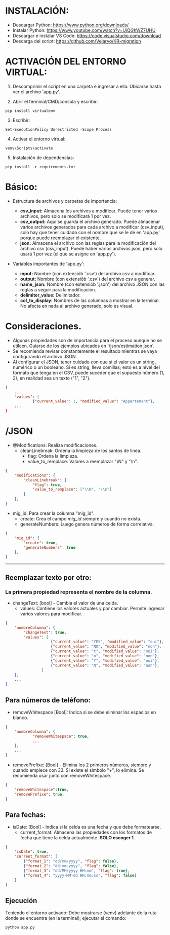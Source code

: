 # INSTALACIÓN:
- Descargar Python: https://www.python.org/downloads/
- Instalar Python: https://www.youtube.com/watch?v=UiQGhWZ7UHU
- Descargar e instalar VS Code: https://code.visualstudio.com/download
- Descarga del script: https://github.com/Velaryo/KR-migration

# ACTIVACIÓN DEL ENTORNO VIRTUAL:
1. Descomprimir el script en una carpeta e ingresar a ella. Ubicarse hasta ver el archivo 'app.py'.

2. Abrir el terminal/CMD/consola y escribir:
```
pip install virtualenv
```

3. Escribir:
```
Set-ExecutionPolicy Unrestricted -Scope Process
```

4. Activar el entorno virtual:
```
venv\Scripts\activate
```

5. Instalación de dependencias:
```
pip install -r requirements.txt
```

# Básico:
- Estructura de archivos y carpetas de importancia:
    - **csv_input:** Almacena los archivos a modificar. Puede tener varios archivos, pero solo se modificará 1 por vez.
    - **csv_output:** Aquí se guarda el archivo generado. Puede almacenar varios archivos generados para cada archivo a modificar (csv_input), solo hay que tener cuidado con el nombre que se le dé en 'app.py' porque puede reemplazar el existente.
    - **json:** Almacena el archivo con las reglas para la modificación del archivo csv (csv_input). Puede haber varios archivos json, pero solo usará 1 por vez (el que se asigne en 'app.py').

- Variables importantes de 'app.py':
    - **input:** Nombre (con extensiób '.csv') del archivo csv a modificar.
    - **output:** Nombre (con extensiób '.csv') del archivo csv a generar.
    - **name_json:** Nombre (con extensiób '.json') del archivo JSON con las reglas a seguir para la modificación.
    - **delimiter_value:** Delimitador.
    - **col_to_display:** Nombres de las columnas a mostrar en la terminal. No afecta en nada al archivo generado, solo es visual.

# Consideraciones.
- Algunas propiedades son de importancia para el proceso aunque no se utilcen. Guiarse de los ejemplos ubicados en '/json/estimation.json'.
- Se recomienda revisar constantemente el resultado mientras se vaya configurando el archivo JSON.
- Al configurar el JSON, tener cuidado con que si el valor es un string, numérico o un booleano. Si es string, lleva comillas; esto es a nivel del formato que tenga en el CSV, puede suceder que el supuesto número (1, 2), en realidad sea un texto ("1", "2").
```json
{
    ...
    "values": [
            {"current_value": 1, "modified_value": "Appartement"},
    ...
}
```


# /JSON


- @Modifications: Realiza modificaciones.
    - cleanLinebreak: Ordena la limpieza de los santos de linea.
        - flag: Ordena la limpieza.
        - value_to_remplace: Valores a reemplazar "\N" y "\n".

```json
{
    "modifications": {
        "cleanLinebreak": {
            "flag": true,
            "value_to_remplace": ["\\N", "\\n"]
        }
    },
}
```

- mig_id: Para crear la columna "mig_id".
    - create: Crea el campo *mig_id* siempre y cuando no exista.
    - generateNumbers: Luego genera números de forma correlativa.

```json
{
    "mig_id": {
        "create": true,
        "generateNumbers": true
    },
}
```

***

## Reemplazar texto por otro:
### La primera propiedad representa el nombre de la columna.

- changeText: [bool] - Cambia el valor de una celda. 
    - values: Contiene los valores actuales y por cambiar. Permite ingresar varios valores para modificar.

```json
{
    "nombreColumna": {
        "changeText": true,
        "values": [
                    {"current_value": "YES", "modified_value": "oui"},
                    {"current_value": "NO", "modified_value": "non"},
                    {"current_value": "t", "modified_value": "oui"},
                    {"current_value": "n", "modified_value": "non"},
                    {"current_value": "Y", "modified_value": "oui"},
                    {"current_value": "N", "modified_value": "non"},
                ]
    },
    ...
}
```


## Para números de teléfono:

- removeWhitespace [Bool]: Indica si se debe eliminar los espacios en blanco.
```json
{
    "nombreColumna": {
            "removeWhitespace": true,
            ...
    },
    ...
}
```

- removePrefixe: [Bool] - Elimina los 2 primeros números, siempre y cuando empiece con 33. Si existe el simbolo "+", lo elimina. Se recomienda usar junto con removeWhitespace.

```json
{
    "removeWhitespace":true,
    "removePrefixe": true,
}
```

## Para fechas:

- isDate: [Bool] - Indica si la celda es una fecha y que debe formatearse.
    - current_format: Almacena las propiedades con los formatos de fecha que tiene la celda actualmente. **SOLO escoger 1**.
```json
{
    "isDate": true,
    "current_format": [
        {"format_1": "dd/mm/yyyy", "flag": false},
        {"format_2": "dd-mm-yyyy", "flag": false},
        {"format_3": "dd/MM/yyyy HH:mm", "flag": true},
        {"format_4": "yyyy-MM-dd HH:mm:ss", "flag": false}
    ]
}
```

## Ejecución
Teniendo el entorno activado: Debe mostrarse (venv) adelante de la ruta donde se encuentra (en la terminal); ejecutar el comando:

```
python app.py
```